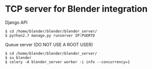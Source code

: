 TCP server for Blender integration
==================


Django API
``` shell
$ cd /home/blender/blender/blender_server/
$ python2.7 manage.py runserver IP:PUERTO
```
Queue server (DO NOT USE A ROOT USER)
```shell
$ cd /home/blender/blender/blender_server/
$ su blender
$ celery -A blender_server worker -i info --concurrency=1
```
